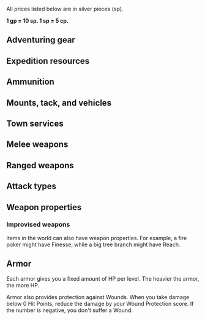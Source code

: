 All prices listed below are in silver pieces (sp).

**1 gp = 10 sp\. 1 sp = 5 cp.**

<!--raw-typst
#import "@preview/tablem:0.1.0": tablem
#let fill = (_, y) => if calc.odd(y) { rgb("EAF2F5") }
#let textSize = 11pt

#let equipmentTable = tablem.with(
  render: (columns: auto, ..args) => {
    text(table(
      columns: (1fr, auto),
      fill: fill,
      ..args,
    ), textSize)
  }
)

#let meleeTable = tablem.with(
  render: (columns: auto, ..args) => {
    text(table(
      columns: (auto, auto, 1fr, auto, auto),
      fill: fill,
      ..args,
    ), textSize)
  }
)

#let rangedTable = tablem.with(
  render: (columns: auto, ..args) => {
    text(table(
      columns: (auto, auto, 1fr, 1fr, auto, auto),
      fill: fill,
      ..args,
    ), textSize)
  }
)

#let propertiesTable = tablem.with(
  render: (columns: auto, ..args) => {
    text(table(
      columns: (auto, 1fr),
      fill: fill,
      ..args,
    ), textSize)
  }
)

#let armorTable = tablem.with(
  render: (columns: auto, ..args) => {
    text(table(
      columns: (1fr, 1fr, auto, auto, auto),
      fill: fill,
      ..args,
    ), textSize)
  }
)
-->

## Adventuring gear

<!--raw-typst
#equipmentTable[
| *Name* | *Cost* |
| ---- | ---- |
| 10 foot pole      | 1 |
| Small sack        | 1 |
| 50 feet of rope   | 1 |
| Mallet            | 1 |
| Large sack        | 2 |
| Backpack          | 5 |
| Lantern           | 10 |
| Crowbar           | 15 |
| Grappling hook    | 25 |
| Steel hand mirror | 25 |
| Ear trumpet       | 50 |
| Lockpicks         | 75 |
]-->

## Expedition resources

<!--raw-typst
#equipmentTable[
| *Name* | *Cost* |
| Firewood | 1 |
| Waterskin | 1 |
| Torches | 1 |
| Wine | 1 |
| Iron spikes | 2 |
| Oil | 2 |
| Bandages | 2 |
| Stakes | 2 |
| Garlic | 5 |
| Wolvesbane | 10 |
| Belladonna | 10 |
| Rations | 10 |
| Camping gear | 20 |
]-->

<!--raw-typst
#colbreak()
-->

## Ammunition

<!--raw-typst
#equipmentTable[
| *Name* | *Cost* |
| ----- | ---- |
| Arrows | 10 |
| Silver arrows | 100 |
| Sling bullets | 3 |
]-->



## Mounts, tack, and vehicles

<!--raw-typst
#propertiesTable[
| *Name* | *Cost* |
| ---- | ---- |
| Saddle bags | 10 |
| Mule | 25 |
| Saddle | 25 |
| Draft horse | 30 |
| Light horse | 40 |
| Raft | 40 |
| Cart | 100 |
| Small boat | 100 |
| Barding | 150 |
| Warhorse | 200 |
| Wagon | 200 |
| Small merchant ship | 5000 |
| Small galley | 10000 |
| Large merchant ship | 20000 |
| Large galley | 30000 |
]-->

## Town services

<!--raw-typst
#propertiesTable[
| *Name* | *Cost* |
| ---- | ---- |
| A bath | 1 |
| A day's stay at an inn | 1 |
| A week's stay at an inn | 6 |
| A month's stay at an inn | 20 |
| Burial | 50 |
]-->

<!--raw-typst
#set page(columns: 1)
-->

## Melee weapons

<!--raw-typst
#meleeTable[
| *Name* | *Parry* | *Properties* | *Attacks* | *Cost* |
| ---- | ---- | ---- | ---- | -- |
| Axe | +2 | Gruesome, Versatile | Slash | 7 |
| Dagger | +2 | Light, Thrown, Finesse | Slash, Stab | 3 |
| Handaxe | +1 | Gruesome, Light, Thrown | Slash | 3 |
| Longaxe | +3 | Gruesome, Reach, Two-handed | Slash | 12 |
| Longsword | +5 | Versatile | Slash, Stab | 15 |
| Mace | +2 | Flanged | Slam | 10 |
| Quarterstaff | +4 | Two-handed | Slam | 2 |
| Short spear | +4 | Thrown, Finesse | Stab | 3 |
| Spear | +6 | Reach, Versatile | Stab | 4 |
| Sword | +4 | Light, Finesse | Slash, Stab | 10 |
| Shield | +1 | Bull Rush, Cover | Slam | 10 |
| Club | +1 | - | Slam | 1 |
]-->

## Ranged weapons

<!--raw-typst
#rangedTable[
| *Name* | *Parry* | *Properties* | *Point Blank Range* | *Attacks* | *Cost* |
| ---- | ---- | ---- | ---- | ---- | --- |
| Bow | +0 |  | 30 | Stab | 20 |
| Longbow | +0 | Heavy | 50 | Stab | 40 |
| Sling | +0 | - | 5-40 / 20 | Slam | 5 |
]-->

## Attack types

<!--raw-typst
#propertiesTable[
| *Name* | *Description* |
| ---- | ---- |
| Slash | Roll twice on the Wound table and apply both wounds. |
| Stab | If your opponent is Prone or Grappling, you can attempt to Stab through gaps in their armor. Make the attack with disadvantage. On a hit, ignore their Wound protection. |
| Slam | If the Wound would grant the Bleeding condition, it instead grants the Dazed condition. |
]-->

<!--raw-typst
#pagebreak()
-->

## Weapon properties

<!--raw-typst
#propertiesTable[
| *Name* | *Description* |
| ---- | ---- |
| Versatile | Can be wielded with two hands. If you do so, roll a d4 together with your attack. On a hit, use the result as damage if it's higher than the margin of success. |
| Two-handed | Requires two hands. Roll a d6 together with your attack. On a hit, use the result as damage if it's higher than the margin of success. |
| Gruesome | Wounds caused by critical hits are not removed at the end of next round. |
| Finesse | Requires using this weapon in one hand with no other weapons. Your Melee target becomes Dexterity minus your Defense. Instead of margin of success, your attacks deal 2d4 damage. |
| Thrown | You can throw this weapon as a ranged attack (Point Blank Range 15).  |
| Light | Can be used without disadvantage while grappling. |
| Reach | You can use this weapon to attack someone 10 feet away. If an enemey tries to move into melee range with you, they provoke an opportunity attack from you. |
| Bull Rush | When you Shove a creature in combat, roll a d4 and add the result to your roll. |
| Flanged | Add +2 damage vs. heavy armor and +1 vs medium armor on a hit. |
| Heavy | This item takes two slots. |
| Cover | You can apply this weapon's Parry bonus against ranged attacks. |
]-->

### Improvised weapons

Items in the world can also have weapon properties. For example, a fire poker might have Finesse, while a big tree branch might have Reach.

## Armor

Each armor gives you a fixed amount of HP per level. The heavier the armor, the more HP.

Armor also provides protection against Wounds. When you take damage below 0 Hit Points, reduce the damage by your Wound Protection score. If the number is negative, you don't suffer a Wound.

<!--raw-typst
#armorTable[
| *Armor* | *Wound Protection* | *HP / Level* | *Slots* | *Cost* |
| ---- | ---- | ---- | ---- | -- |
| Leather | 3 | +1 | 1 | 15 |
| Chain | 5 | +2 | 1 | 30 |
| Scale | 8 | +4 | 2 | 50 |
]-->

<!--raw-typst
#set page(columns: 2)
-->
